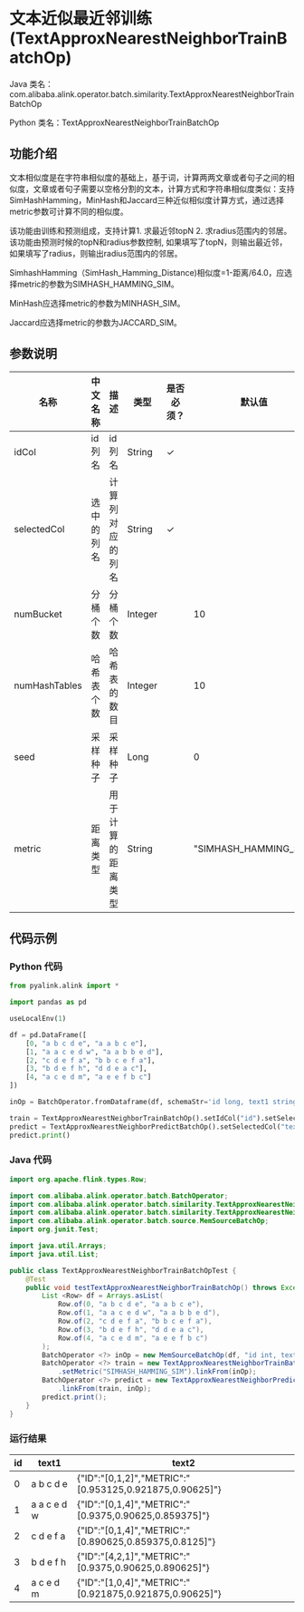 # 文本近似最近邻训练 (TextApproxNearestNeighborTrainBatchOp)
Java 类名：com.alibaba.alink.operator.batch.similarity.TextApproxNearestNeighborTrainBatchOp

Python 类名：TextApproxNearestNeighborTrainBatchOp


## 功能介绍

文本相似度是在字符串相似度的基础上，基于词，计算两两文章或者句子之间的相似度，文章或者句子需要以空格分割的文本，计算方式和字符串相似度类似：支持SimHashHamming，MinHash和Jaccard三种近似相似度计算方式，通过选择metric参数可计算不同的相似度。

该功能由训练和预测组成，支持计算1. 求最近邻topN 2. 求radius范围内的邻居。该功能由预测时候的topN和radius参数控制, 如果填写了topN，则输出最近邻，如果填写了radius，则输出radius范围内的邻居。

SimhashHamming（SimHash_Hamming_Distance)相似度=1-距离/64.0，应选择metric的参数为SIMHASH_HAMMING_SIM。

MinHash应选择metric的参数为MINHASH_SIM。

Jaccard应选择metric的参数为JACCARD_SIM。

## 参数说明
| 名称 | 中文名称 | 描述 | 类型 | 是否必须？ | 默认值 |
| --- | --- | --- | --- | --- | --- |
| idCol | id列名 | id列名 | String | ✓ |  |
| selectedCol | 选中的列名 | 计算列对应的列名 | String | ✓ |  |
| numBucket | 分桶个数 | 分桶个数 | Integer |  | 10 |
| numHashTables | 哈希表个数 | 哈希表的数目 | Integer |  | 10 |
| seed | 采样种子 | 采样种子 | Long |  | 0 |
| metric | 距离类型 | 用于计算的距离类型 | String |  | "SIMHASH_HAMMING_SIM" |



## 代码示例
### Python 代码
```python
from pyalink.alink import *

import pandas as pd

useLocalEnv(1)

df = pd.DataFrame([
    [0, "a b c d e", "a a b c e"],
    [1, "a a c e d w", "a a b b e d"],
    [2, "c d e f a", "b b c e f a"],
    [3, "b d e f h", "d d e a c"],
    [4, "a c e d m", "a e e f b c"]
])

inOp = BatchOperator.fromDataframe(df, schemaStr='id long, text1 string, text2 string')

train = TextApproxNearestNeighborTrainBatchOp().setIdCol("id").setSelectedCol("text1").setMetric("SIMHASH_HAMMING_SIM").linkFrom(inOp)
predict = TextApproxNearestNeighborPredictBatchOp().setSelectedCol("text2").setTopN(3).linkFrom(train, inOp)
predict.print()
```
### Java 代码
```java
import org.apache.flink.types.Row;

import com.alibaba.alink.operator.batch.BatchOperator;
import com.alibaba.alink.operator.batch.similarity.TextApproxNearestNeighborPredictBatchOp;
import com.alibaba.alink.operator.batch.similarity.TextApproxNearestNeighborTrainBatchOp;
import com.alibaba.alink.operator.batch.source.MemSourceBatchOp;
import org.junit.Test;

import java.util.Arrays;
import java.util.List;

public class TextApproxNearestNeighborTrainBatchOpTest {
	@Test
	public void testTextApproxNearestNeighborTrainBatchOp() throws Exception {
		List <Row> df = Arrays.asList(
			Row.of(0, "a b c d e", "a a b c e"),
			Row.of(1, "a a c e d w", "a a b b e d"),
			Row.of(2, "c d e f a", "b b c e f a"),
			Row.of(3, "b d e f h", "d d e a c"),
			Row.of(4, "a c e d m", "a e e f b c")
		);
		BatchOperator <?> inOp = new MemSourceBatchOp(df, "id int, text1 string, text2 string");
		BatchOperator <?> train = new TextApproxNearestNeighborTrainBatchOp().setIdCol("id").setSelectedCol("text1")
			.setMetric("SIMHASH_HAMMING_SIM").linkFrom(inOp);
		BatchOperator <?> predict = new TextApproxNearestNeighborPredictBatchOp().setSelectedCol("text2").setTopN(3)
			.linkFrom(train, inOp);
		predict.print();
	}
}
```
### 运行结果
id|text1|text2
---|-----|-----
0|a b c d e|{"ID":"[0,1,2]","METRIC":"[0.953125,0.921875,0.90625]"}
1|a a c e d w|{"ID":"[0,1,4]","METRIC":"[0.9375,0.90625,0.859375]"}
2|c d e f a|{"ID":"[0,1,4]","METRIC":"[0.890625,0.859375,0.8125]"}
3|b d e f h|{"ID":"[4,2,1]","METRIC":"[0.9375,0.90625,0.890625]"}
4|a c e d m|{"ID":"[1,0,4]","METRIC":"[0.921875,0.921875,0.90625]"}
